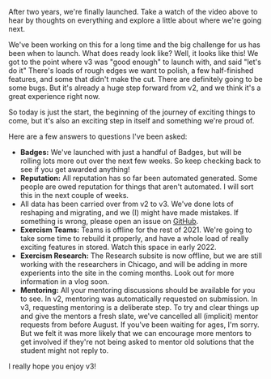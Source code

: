 After two years, we're finally launched.
Take a watch of the video above to hear by thoughts on everything and explore a little about where we're going next.

We've been working on this for a long time and the big challenge for us has been when to launch. 
What does ready look like?
Well, it looks like this!
We got to the point where v3 was "good enough" to launch with, and said "let's do it"
There's loads of rough edges we want to polish, a few half-finished features, and some that didn't make the cut.
There are definitely going to be some bugs.
But it's already a huge step forward from v2, and we think it's a great experience right now.

So today is just the start, the beginning of the journey of exciting things to come, but it's also an exciting step in itself and something we're proud of.

Here are a few answers to questions I've been asked:
- **Badges:** We've launched with just a handful of Badges, but will be rolling lots more out over the next few weeks.
  So keep checking back to see if you get awarded anything!
- **Reputation:** All reputation has so far been automated generated.
  Some people are owed reputation for things that aren't automated.
  I will sort this in the next couple of weeks.
- All data has been carried over from v2 to v3.
  We've done lots of reshaping and migrating, and we (I) might have made mistakes.
  If something is wrong, please open an issue on [GitHub](https://github.com/exercism/exercism).
- **Exercism Teams:** Teams is offline for the rest of 2021.
  We're going to take some time to rebuild it properly, and have a whole load of really exciting features in stored.
  Watch this space in early 2022.
- **Exercism Research:** The Research subsite is now offline, but we are still working with the researchers in Chicago, and will be adding in more experients into the site in the coming months.
  Look out for more information in a vlog soon.
- **Mentoring:** All your mentoring discussions should be available for you to see.
  In v2, mentoring was automatically requested on submission.
  In v3, requesting mentoring is a deliberate step.
  To try and clear things up and give the mentors a fresh slate, we've cancelled all (implicit) mentor requests from before August.
  If you've been waiting for ages, I'm sorry.
  But we felt it was more likely that we can encourage more mentors to get involved if they're not being asked to mentor old solutions that the student might not reply to.

I really hope you enjoy v3!
